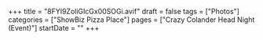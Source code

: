 +++
title = "8FYI9ZoliGIcGx00SOGi.avif"
draft = false
tags = ["Photos"]
categories = ["ShowBiz Pizza Place"]
pages = ["Crazy Colander Head Night (Event)"]
startDate = ""
+++
